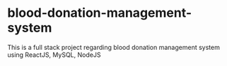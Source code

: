 # blood-donation-management-system
This is a full stack project regarding blood donation management system using ReactJS, MySQL, NodeJS
